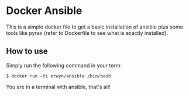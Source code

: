 # Docker Ansible

This is a simple docker file to get a basic installation of ansible plus some
tools like pyrax (refer to Dockerfile to see what is exactly installed).

## How to use

Simply run the following command in your term:

    $ docker run -ti erwyn/ansible /bin/bash

You are in a terminal with ansible, that's all!
